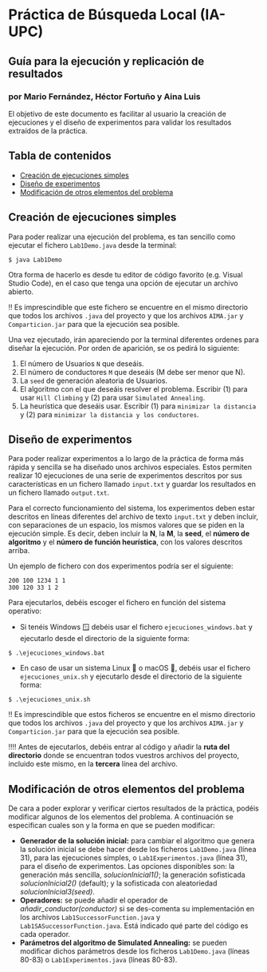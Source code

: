 # Práctica de Búsqueda Local (IA-UPC) 
## Guía para la ejecución y replicación de resultados
### por Mario Fernández, Héctor Fortuño y Aina Luis

El objetivo de este documento es facilitar al usuario la creación de ejecuciones y el diseño de experimentos para validar los resultados extraídos de la práctica.

## Tabla de contenidos
- [Creación de ejecuciones simples](#creación-de-ejecuciones-simples)
- [Diseño de experimentos](#diseño-de-experimentos)
- [Modificación de otros elementos del problema](#modificación-de-otros-elementos-del-problema)

## Creación de ejecuciones simples

Para poder realizar una ejecución del problema, es tan sencillo como ejecutar el fichero `Lab1Demo.java` desde la terminal: 

```
$ java Lab1Demo
```

Otra forma de hacerlo es desde tu editor de código favorito (e.g. Visual Studio Code), en el caso que tenga una opción de ejecutar un archivo abierto.

:bangbang: Es imprescindible que este fichero se encuentre en el mismo directorio que todos los archivos `.java` del proyecto y que los archivos `AIMA.jar` y `Comparticion.jar` para que la ejecución sea posible.

Una vez ejecutado, irán apareciendo por la terminal diferentes ordenes para diseñar la ejecución. Por orden de aparición, se os pedirá lo siguiente:

1. El número de Usuarios `N` que deseáis.
2. El número de conductores `M` que deseáis (M debe ser menor que N).
3. La `seed` de generación aleatoria de Usuarios.
4. El algoritmo con el que deseáis resolver el problema. Escribir (1) para usar `Hill Climbing` y (2) para usar `Simulated Annealing`.
5. La heurística que deseáis usar. Escribir (1) para `minimizar la distancia` y (2) para `minimizar la distancia y los conductores`.

## Diseño de experimentos

Para poder realizar experimentos a lo largo de la práctica de forma más rápida y sencilla se ha diseñado unos archivos especiales. Estos permiten realizar 10 ejecuciones de una serie de experimentos descritos por sus características en un fichero llamado `input.txt` y guardar los resultados en un fichero llamado `output.txt`.

Para el correcto funcionamiento del sistema, los experimentos deben estar descritos en líneas diferentes del archivo de texto `input.txt` y deben incluir, con separaciones de un espacio, los mismos valores que se piden en la ejecución simple. Es decir, deben incluir la **N**, la **M**, la  **seed**, el **número de algoritmo** y el **número de función heurística**, con los valores descritos arriba.

Un ejemplo de fichero con dos experimentos podría ser el siguiente:
```
200 100 1234 1 1
300 120 33 1 2
```

Para ejecutarlos, debéis escoger el fichero en función del sistema operativo:

* Si tenéis Windows :window: debéis usar el fichero `ejecuciones_windows.bat` y ejecutarlo desde el directorio de la siguiente forma:
```
$ .\ejecuciones_windows.bat
```

* En caso de usar un sistema Linux :penguin: o macOS :apple:, debéis usar el fichero `ejecuciones_unix.sh` y ejecutarlo desde el directorio de la siguiente forma:
```
$ .\ejecuciones_unix.sh
```

:bangbang: Es imprescindible que estos ficheros se encuentre en el mismo directorio que todos los archivos `.java` del proyecto y que los archivos `AIMA.jar` y `Comparticion.jar` para que la ejecución sea posible.

:bangbang::bangbang: Antes de ejecutarlos, debéis entrar al código y añadir la **ruta del directorio** donde se encuentran todos vuestros archivos del proyecto, incluido este mismo, en la **tercera** línea del archivo.

## Modificación de otros elementos del problema

De cara a poder explorar y verificar ciertos resultados de la práctica, podéis modificar algunos de los elementos del problema. A continuación se especifican cuales son y la forma en que se pueden modificar:
- **Generador de la solución inicial:** para cambiar el algoritmo que genera la solución inicial se debe hacer desde los ficheros `Lab1Demo.java` (línea 31), para las ejecuciones simples, o `Lab1Experimentos.java` (línea 31), para el diseño de experimentos. Las opciones disponibles son: la generación más sencilla, *solucionInicial1()*; la generación sofisticada *solucionInicial2()* (default); y la sofisticada con aleatoriedad *solucionInicial3(seed)*.
- **Operadores:** se puede añadir el operador de *añadir_conductor(conductor)* si se des-comenta su implementación en los archivos `Lab1SuccessorFunction.java` y `Lab1SASuccessorFunction.java`. Está indicado qué parte del código es cada operador.
- **Parámetros del algoritmo de Simulated Annealing:** se pueden modificar dichos parámetros desde los ficheros `Lab1Demo.java` (líneas 80-83) o `Lab1Experimentos.java` (líneas 80-83).
